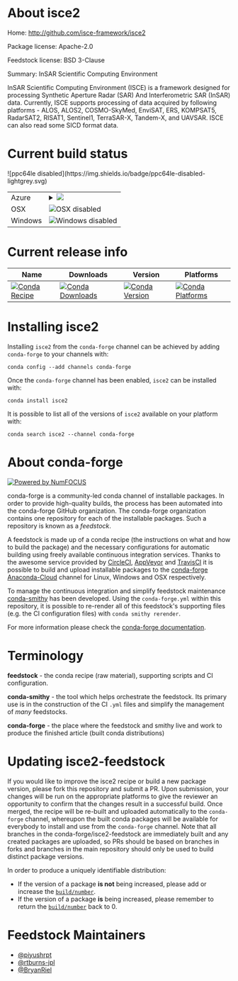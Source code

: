 About isce2
===========

Home: http://github.com/isce-framework/isce2

Package license: Apache-2.0

Feedstock license: BSD 3-Clause

Summary: InSAR Scientific Computing Environment

InSAR Scientific Computing Environment (ISCE) is a framework designed
for processing Synthetic Aperture Radar (SAR) And Interferometric SAR
(InSAR) data. Currently, ISCE supports processing of data acquired by
following platforms - ALOS, ALOS2, COSMO-SkyMed, EnviSAT, ERS,
KOMPSAT5,  RadarSAT2, RISAT1, Sentinel1, TerraSAR-X, Tandem-X,
and UAVSAR. ISCE can also read some SICD format data.


Current build status
====================


<table>
    
  <tr>
    <td>Azure</td>
    <td>
      <details>
        <summary>
          <a href="https://dev.azure.com/conda-forge/feedstock-builds/_build/latest?definitionId=6621&branchName=master">
            <img src="https://dev.azure.com/conda-forge/feedstock-builds/_apis/build/status/isce2-feedstock?branchName=master">
          </a>
        </summary>
        <table>
          <thead><tr><th>Variant</th><th>Status</th></tr></thead>
          <tbody><tr>
              <td>linux_python3.6</td>
              <td>
                <a href="https://dev.azure.com/conda-forge/feedstock-builds/_build/latest?definitionId=6621&branchName=master">
                  <img src="https://dev.azure.com/conda-forge/feedstock-builds/_apis/build/status/isce2-feedstock?branchName=master&jobName=linux&configuration=linux_python3.6" alt="variant">
                </a>
              </td>
            </tr><tr>
              <td>linux_python3.7</td>
              <td>
                <a href="https://dev.azure.com/conda-forge/feedstock-builds/_build/latest?definitionId=6621&branchName=master">
                  <img src="https://dev.azure.com/conda-forge/feedstock-builds/_apis/build/status/isce2-feedstock?branchName=master&jobName=linux&configuration=linux_python3.7" alt="variant">
                </a>
              </td>
            </tr>
          </tbody>
        </table>
      </details>
    </td>
  </tr>
  <tr>
    <td>OSX</td>
    <td>
      <img src="https://img.shields.io/badge/OSX-disabled-lightgrey.svg" alt="OSX disabled">
    </td>
  </tr>
  <tr>
    <td>Windows</td>
    <td>
      <img src="https://img.shields.io/badge/Windows-disabled-lightgrey.svg" alt="Windows disabled">
    </td>
  </tr>
![ppc64le disabled](https://img.shields.io/badge/ppc64le-disabled-lightgrey.svg)
</table>

Current release info
====================

| Name | Downloads | Version | Platforms |
| --- | --- | --- | --- |
| [![Conda Recipe](https://img.shields.io/badge/recipe-isce2-green.svg)](https://anaconda.org/conda-forge/isce2) | [![Conda Downloads](https://img.shields.io/conda/dn/conda-forge/isce2.svg)](https://anaconda.org/conda-forge/isce2) | [![Conda Version](https://img.shields.io/conda/vn/conda-forge/isce2.svg)](https://anaconda.org/conda-forge/isce2) | [![Conda Platforms](https://img.shields.io/conda/pn/conda-forge/isce2.svg)](https://anaconda.org/conda-forge/isce2) |

Installing isce2
================

Installing `isce2` from the `conda-forge` channel can be achieved by adding `conda-forge` to your channels with:

```
conda config --add channels conda-forge
```

Once the `conda-forge` channel has been enabled, `isce2` can be installed with:

```
conda install isce2
```

It is possible to list all of the versions of `isce2` available on your platform with:

```
conda search isce2 --channel conda-forge
```


About conda-forge
=================

[![Powered by NumFOCUS](https://img.shields.io/badge/powered%20by-NumFOCUS-orange.svg?style=flat&colorA=E1523D&colorB=007D8A)](http://numfocus.org)

conda-forge is a community-led conda channel of installable packages.
In order to provide high-quality builds, the process has been automated into the
conda-forge GitHub organization. The conda-forge organization contains one repository
for each of the installable packages. Such a repository is known as a *feedstock*.

A feedstock is made up of a conda recipe (the instructions on what and how to build
the package) and the necessary configurations for automatic building using freely
available continuous integration services. Thanks to the awesome service provided by
[CircleCI](https://circleci.com/), [AppVeyor](https://www.appveyor.com/)
and [TravisCI](https://travis-ci.org/) it is possible to build and upload installable
packages to the [conda-forge](https://anaconda.org/conda-forge)
[Anaconda-Cloud](https://anaconda.org/) channel for Linux, Windows and OSX respectively.

To manage the continuous integration and simplify feedstock maintenance
[conda-smithy](https://github.com/conda-forge/conda-smithy) has been developed.
Using the ``conda-forge.yml`` within this repository, it is possible to re-render all of
this feedstock's supporting files (e.g. the CI configuration files) with ``conda smithy rerender``.

For more information please check the [conda-forge documentation](https://conda-forge.org/docs/).

Terminology
===========

**feedstock** - the conda recipe (raw material), supporting scripts and CI configuration.

**conda-smithy** - the tool which helps orchestrate the feedstock.
                   Its primary use is in the construction of the CI ``.yml`` files
                   and simplify the management of *many* feedstocks.

**conda-forge** - the place where the feedstock and smithy live and work to
                  produce the finished article (built conda distributions)


Updating isce2-feedstock
========================

If you would like to improve the isce2 recipe or build a new
package version, please fork this repository and submit a PR. Upon submission,
your changes will be run on the appropriate platforms to give the reviewer an
opportunity to confirm that the changes result in a successful build. Once
merged, the recipe will be re-built and uploaded automatically to the
`conda-forge` channel, whereupon the built conda packages will be available for
everybody to install and use from the `conda-forge` channel.
Note that all branches in the conda-forge/isce2-feedstock are
immediately built and any created packages are uploaded, so PRs should be based
on branches in forks and branches in the main repository should only be used to
build distinct package versions.

In order to produce a uniquely identifiable distribution:
 * If the version of a package **is not** being increased, please add or increase
   the [``build/number``](https://conda.io/docs/user-guide/tasks/build-packages/define-metadata.html#build-number-and-string).
 * If the version of a package **is** being increased, please remember to return
   the [``build/number``](https://conda.io/docs/user-guide/tasks/build-packages/define-metadata.html#build-number-and-string)
   back to 0.

Feedstock Maintainers
=====================

* [@piyushrpt](https://github.com/piyushrpt/)
* [@rtburns-jpl](https://github.com/rtburns-jpl)
* [@BryanRiel](https://github.com/BryanRiel)

